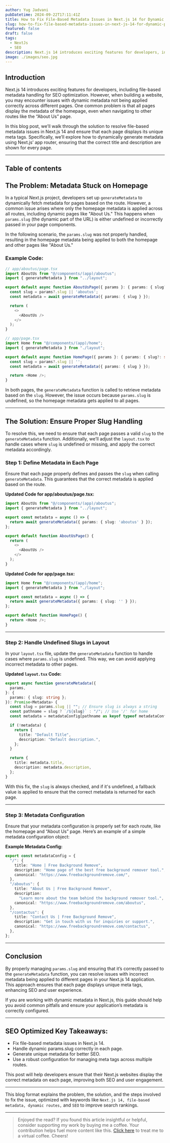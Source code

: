 ```yaml
---
author: Yug Jadvani
pubDatetime: 2024-09-22T17:11:41Z
title: How to Fix File-Based Metadata Issues in Next.js 14 for Dynamic Pages
slug: how-to-fix-file-based-metadata-issues-in-next-js-14-for-dynamic-pages
featured: false
draft: false
tags:
  - NextJs
  - SEO
description: Next.js 14 introduces exciting features for developers, including file-based metadata handling for SEO optimization.
image: ./images/seo.jpg
---
```


## Introduction

Next.js 14 introduces exciting features for developers, including file-based metadata handling for SEO optimization. However, when building a website, you may encounter issues with dynamic metadata not being applied correctly across different pages. One common problem is that all pages display the metadata of the homepage, even when navigating to other routes like the “About Us” page.

In this blog post, we’ll walk through the solution to resolve file-based metadata issues in Next.js 14 and ensure that each page displays its unique meta tags. Specifically, we’ll explore how to dynamically generate metadata using Next.js’ app router, ensuring that the correct title and description are shown for every page.

---

## Table of contents

## The Problem: Metadata Stuck on Homepage

In a typical Next.js project, developers set up `generateMetadata` to dynamically fetch metadata for pages based on the route. However, a common issue arises where only the homepage metadata is applied across all routes, including dynamic pages like "About Us." This happens when `params.slug` (the dynamic part of the URL) is either undefined or incorrectly passed in your page components.

In the following scenario, the `params.slug` was not properly handled, resulting in the homepage metadata being applied to both the homepage and other pages like "About Us."

### Example Code:

```typescript
// app/aboutus/page.tsx
import AboutUs from "@/components/(app)/aboutus";
import { generateMetadata } from "../layout";

export default async function AboutUsPage({ params }: { params: { slug?: string } }) {
  const slug = params?.slug || 'aboutus';
  const metadata = await generateMetadata({ params: { slug } });

  return (
    <>
      <AboutUs />
    </>
  );
}
```

```typescript
// app/page.tsx
import Home from "@/components/(app)/home";
import { generateMetadata } from "./layout";

export default async function HomePage({ params }: { params: { slug?: string } }) {
  const slug = params?.slug || '';
  const metadata = await generateMetadata({ params: { slug } });

  return <Home />;
}
```

In both pages, the `generateMetadata` function is called to retrieve metadata based on the `slug`. However, the issue occurs because `params.slug` is undefined, so the homepage metadata gets applied to all pages.

---

## The Solution: Ensure Proper Slug Handling

To resolve this, we need to ensure that each page passes a valid `slug` to the `generateMetadata` function. Additionally, we’ll adjust the `layout.tsx` to handle cases where `slug` is undefined or missing, and apply the correct metadata accordingly.

### Step 1: Define Metadata in Each Page

Ensure that each page properly defines and passes the `slug` when calling `generateMetadata`. This guarantees that the correct metadata is applied based on the route.

**Updated Code for app/aboutus/page.tsx:**

```typescript
import AboutUs from "@/components/(app)/aboutus";
import { generateMetadata } from "../layout";

export const metadata = async () => {
  return await generateMetadata({ params: { slug: 'aboutus' } });
};

export default function AboutUsPage() {
  return (
    <>
      <AboutUs />
    </>
  );
}
```

**Updated Code for app/page.tsx:**

```typescript
import Home from "@/components/(app)/home";
import { generateMetadata } from "./layout";

export const metadata = async () => {
  return await generateMetadata({ params: { slug: '' } });
};

export default function HomePage() {
  return <Home />;
}
```

---

### Step 2: Handle Undefined Slugs in Layout

In your `layout.tsx` file, update the `generateMetadata` function to handle cases where `params.slug` is undefined. This way, we can avoid applying incorrect metadata to other pages.

**Updated `layout.tsx` Code:**

```typescript
export async function generateMetadata({
  params,
}: {
  params: { slug: string };
}): Promise<Metadata> {
  const slug = params.slug || ""; // Ensure slug is always a string
  const pathname = slug ? `/${slug}` : "/"; // Use '/' for home
  const metadata = metadataConfig[pathname as keyof typeof metadataConfig];

  if (!metadata) {
    return {
      title: "Default Title",
      description: "Default description.",
    };
  }

  return {
    title: metadata.title,
    description: metadata.description,
  };
}
```

With this fix, the `slug` is always checked, and if it's undefined, a fallback value is applied to ensure that the correct metadata is returned for each page.

---

### Step 3: Metadata Configuration

Ensure that your metadata configuration is properly set for each route, like the homepage and “About Us” page. Here’s an example of a simple metadata configuration object:

**Example Metadata Config:**

```typescript
export const metadataConfig = {
  "/": {
    title: "Home | Free Background Remove",
    description: "Home page of the best free background remover tool.",
    canonical: "https://www.freebackgroundremove.com/",
  },
  "/aboutus": {
    title: "About Us | Free Background Remove",
    description:
      "Learn more about the team behind the background remover tool.",
    canonical: "https://www.freebackgroundremove.com/aboutus",
  },
  "/contactus": {
    title: "Contact Us | Free Background Remove",
    description: "Get in touch with us for inquiries or support.",
    canonical: "https://www.freebackgroundremove.com/contactus",
  },
};
```

---

## Conclusion

By properly managing `params.slug` and ensuring that it’s correctly passed to the `generateMetadata` function, you can resolve issues with incorrect metadata being applied to different pages in your Next.js 14 application. This approach ensures that each page displays unique meta tags, enhancing SEO and user experience.

If you are working with dynamic metadata in Next.js, this guide should help you avoid common pitfalls and ensure your application’s metadata is correctly configured.

---

## SEO Optimized Key Takeaways:

- Fix file-based metadata issues in Next.js 14.
- Handle dynamic params.slug correctly in each page.
- Generate unique metadata for better SEO.
- Use a robust configuration for managing meta tags across multiple routes.

This post will help developers ensure that their Next.js websites display the correct metadata on each page, improving both SEO and user engagement.

---

This blog format explains the problem, the solution, and the steps involved to fix the issue, optimized with keywords like `Next.js 14, file-based metadata, dynamic routes,` and `SEO` to improve search rankings.

---

> Enjoyed the read? If you found this article insightful or helpful, consider supporting my work by buying me a coffee. Your contribution helps fuel more content like this. [Click here](https://buymeacoffee.com/yugjadvani9) to treat me to a virtual coffee. Cheers!
